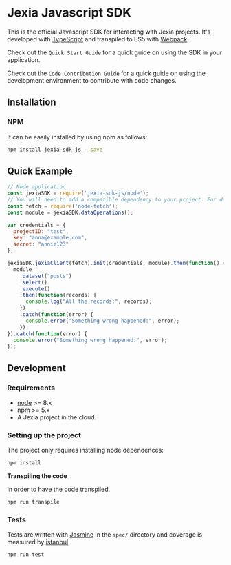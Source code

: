# Jexia Javascript SDK
This is the official Javascript SDK for interacting with Jexia projects. It's developed with [TypeScript](https://typescript.org) and transpiled to ES5 with [Webpack](https://webpack.js.org/).

Check out the `Quick Start Guide` for a quick guide on using the SDK in your application.

Check out the `Code Contribution Guide` for a quick guide on using the development environment to contribute with code changes.

## Installation

### NPM

It can be easily installed by using npm as follows:

```bash
npm install jexia-sdk-js --save
```

## Quick Example

```javascript
// Node application
const jexiaSDK = require('jexia-sdk-js/node');
// You will need to add a compatible dependency to your project. For development of the SDK we've used node-fetch
const fetch = require('node-fetch');
const module = jexiaSDK.dataOperations();

var credentials = {
  projectID: "test",
  key: "anna@example.com",
  secret: "annie123"
};

jexiaSDK.jexiaClient(fetch).init(credentials, module).then(function() {
  module
    .dataset("posts")
    .select()
    .execute()
    .then(function(records) {
      console.log("All the records:", records);
    })
    .catch(function(error) {
      console.error("Something wrong happened:", error);
    });
}).catch(function(error) {
  console.error("Something wrong happened:", error);
});
```

## Development

### Requirements

* [node](https://nodejs.org/en/) >= 8.x
* [npm](https://www.npmjs.com/) >= 5.x
* A Jexia project in the cloud.

### Setting up the project

The project only requires installing node dependences:

```bash
npm install
```

**Transpiling the code**

In order to have the code transpiled.

```bash
npm run transpile
```

### Tests

Tests are written with [Jasmine](https://jasmine.github.io) in the `spec/` directory and coverage is measured by [istanbul](https://istanbul.js.org/).

```bash
npm run test
```
